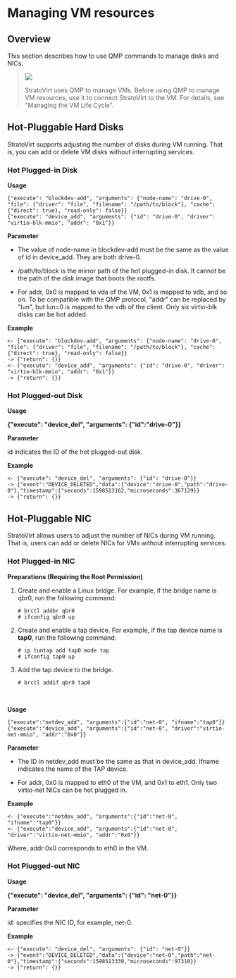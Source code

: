 # Managing VM resources


## Overview

This section describes how to use QMP commands to manage disks and NICs.



> ![](./figures/en-05.png)
>
> StratoVirt uses QMP to manage VMs. Before using QMP to manage VM resources, use it to connect StratoVirt to the VM. For details, see "Managing the VM Life Cycle".



## Hot-Pluggable Hard Disks

StratoVirt supports adjusting the number of disks during VM running. That is, you can add or delete VM disks without interrupting services.

### Hot Plugged-in Disk

**Usage**

```
{"execute": "blockdev-add", "arguments": {"node-name": "drive-0", "file": {"driver": "file", "filename": "/path/to/block"}, "cache": {"direct": true}, "read-only": false}}
{"execute": "device_add", "arguments": {"id": "drive-0", "driver": "virtio-blk-mmio", "addr": "0x1"}}
```

**Parameter**

- The value of node-name in blockdev-add must be the same as the value of id in device_add. They are both drive-0.

- /path/to/block is the mirror path of the hot plugged-in disk. It cannot be the path of the disk image that boots the rootfs.
- For addr, 0x0 is mapped to vda of the VM, 0x1 is mapped to vdb, and so on. To be compatible with the QMP protocol, "addr" can be replaced by "lun", but lun=0 is mapped to the vdb of the client. Only six virtio-blk disks can be hot added.

**Example**

```
<- {"execute": "blockdev-add", "arguments": {"node-name": "drive-0", "file": {"driver": "file", "filename": "/path/to/block"}, "cache": {"direct": true}, "read-only": false}}
-> {"return": {}}
<- {"execute": "device_add", "arguments": {"id": "drive-0", "driver": "virtio-blk-mmio", "addr": "0x1"}}
-> {"return": {}}
```



### Hot Plugged-out Disk

**Usage**

**{"execute": "device_del", "arguments": {"id":"drive-0"}}**

**Parameter**

id indicates the ID of the hot plugged-out disk.

**Example**

```
<- {"execute": "device_del", "arguments": {"id": "drive-0"}}
-> {"event":"DEVICE_DELETED","data":{"device":"drive-0","path":"drive-0"},"timestamp":{"seconds":1598513162,"microseconds":367129}}
-> {"return": {}}
```



## Hot-Pluggable NIC

StratoVirt allows users to adjust the number of NICs during VM running. That is, users can add or delete NICs for VMs without interrupting services.

### Hot Plugged-in NIC

**Preparations (Requiring the Root Permission)**

1. Create and enable a Linux bridge. For example, if the bridge name is qbr0, run the following command:

   ```shell
   # brctl addbr qbr0
   # ifconfig qbr0 up
   ```

2. Create and enable a tap device. For example, if the tap device name is **tap0**, run the following command:

   ```shell
   # ip tuntap add tap0 mode tap
   # ifconfig tap0 up
   ```

3. Add the tap device to the bridge.

   ```shell
   # brctl addif qbr0 tap0
   ```

   ​

**Usage**

```
{"execute":"netdev_add", "arguments":{"id":"net-0", "ifname":"tap0"}}
{"execute":"device_add", "arguments":{"id":"net-0", "driver":"virtio-net-mmio", "addr":"0x0"}}
```

**Parameter**

- The ID in netdev_add must be the same as that in device_add. Ifname indicates the name of the TAP device.

- For addr, 0x0 is mapped to eth0 of the VM, and 0x1 to eth1. Only two virtio-net NICs can be hot plugged in.


**Example**

```
<- {"execute":"netdev_add", "arguments":{"id":"net-0", "ifname":"tap0"}}
<- {"execute":"device_add", "arguments":{"id":"net-0", "driver":"virtio-net-mmio", "addr":"0x0"}} 
```

Where, addr:0x0 corresponds to eth0 in the VM.

### Hot Plugged-out NIC

**Usage**

**{"execute": "device_del", "arguments": {"id": "net-0"}}**

**Parameter**

id: specifies the NIC ID, for example, net-0.

**Example**

```
<- {"execute": "device_del", "arguments": {"id": "net-0"}}
-> {"event":"DEVICE_DELETED","data":{"device":"net-0","path":"net-0"},"timestamp":{"seconds":1598513339,"microseconds":97310}}
-> {"return": {}}
```

